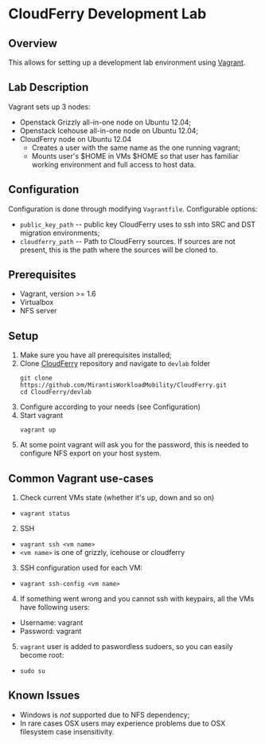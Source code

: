 # CloudFerry Development Lab

## Overview

This allows for setting up a development lab environment using
[Vagrant](http://www.vagrantup.com/downloads.html).

## Lab Description

Vagrant sets up 3 nodes:
 - Openstack Grizzly all-in-one node on Ubuntu 12.04;
 - Openstack Icehouse all-in-one node on Ubuntu 12.04;
 - CloudFerry node on Ubuntu 12.04
   - Creates a user with the same name as the one running vagrant;
   - Mounts user's $HOME in VMs $HOME so that user has familiar working
     environment and full access to host data.

## Configuration

Configuration is done through modifying `Vagrantfile`. Configurable options:

 - `public_key_path` -- public key CloudFerry uses to ssh into SRC and DST
   migration environments;
 - `cloudferry_path` -- Path to CloudFerry sources. If sources are not present,
   this is the path where the sources will be cloned to.

## Prerequisites

 - Vagrant, version >= 1.6
 - Virtualbox
 - NFS server

## Setup

 1. Make sure you have all prerequisites installed;
 2. Clone [CloudFerry](https://github.com/MirantisWorkloadMobility/CloudFerry)
    repository and navigate to `devlab` folder
    ```
    git clone https://github.com/MirantisWorkloadMobility/CloudFerry.git
    cd CloudFerry/devlab
    ```
 3. Configure according to your needs (see Configuration)
 4. Start vagrant
    ```
    vagrant up
    ```
 5. At some point vagrant will ask you for the password, this is needed to
    configure NFS export on your host system.

## Common Vagrant use-cases

 1. Check current VMs state (whether it's up, down and so on)
   - `vagrant status`
 2. SSH
   - `vagrant ssh <vm name>`
   - `<vm name>` is one of grizzly, icehouse or cloudferry
 3. SSH configuration used for each VM:
   - `vagrant ssh-config <vm name>`
 4. If something went wrong and you cannot ssh with keypairs, all the VMs have
    following users:
   - Username: vagrant
   - Password: vagrant
 5. `vagrant` user is added to paswordless sudoers, so you can easily become
    root:
   - `sudo su`

## Known Issues

 - Windows is *not* supported due to NFS dependency;
 - In rare cases OSX users may experience problems due to OSX filesystem case
   insensitivity.
